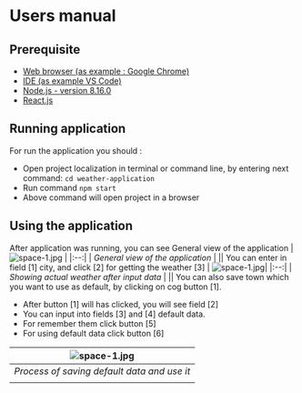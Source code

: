 # Users manual

## Prerequisite

- [Web browser (as example : Google Chrome)](https://www.google.pl/chrome/)
- [IDE (as example VS Code)](https://code.visualstudio.com/Download)
- [Node.js - version 8.16.0](https://nodejs.org/en/download/)
- [React.js](https://reactjs.org/docs/getting-started.html#try-react)

## Running application
For run the application you should :
- Open project localization in terminal or command line, by entering next command:
  ```cd weather-application ```
- Run command ```npm start```
- Above command will open project in a browser

## Using the application 
After application was running, you can see General view of the application
| ![space-1.jpg](./assets/start.png) | 
|:--:| 
| *General view of the application* |
||
You can enter in field [1] city, and click [2] for getting the weather [3]
| ![space-1.jpg](./assets/search-steps.png)|
|:--:| 
| *Showing actual weather after input data* |
||
You can also save town which you want to use as default, by clicking on cog button [1].
- After button [1] will has clicked, you will see field [2]
- You can input into fields [3] and [4] default data.
- For remember them click button [5] 
- For using default data click button [6]


| ![space-1.jpg](./assets/save-settings-steps.png) 
|:--:| 
| *Process of saving default data and use it* |
||